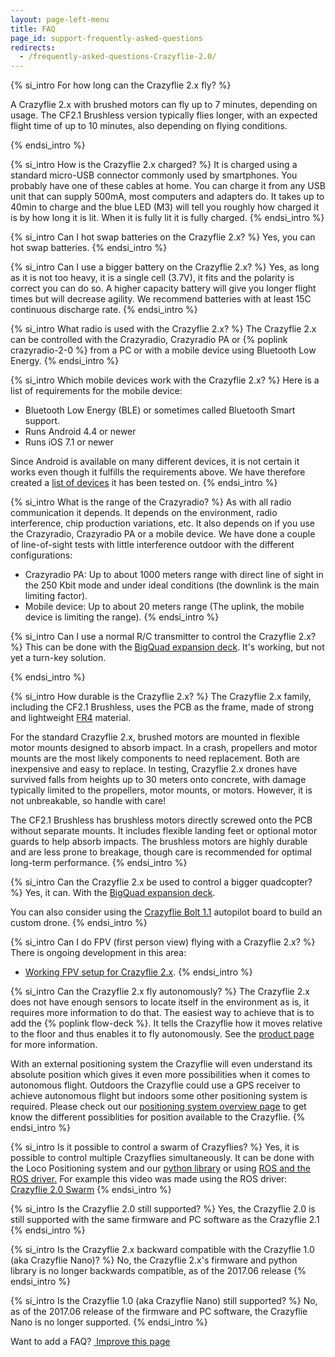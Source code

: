 ```yaml
---
layout: page-left-menu
title: FAQ
page_id: support-frequently-asked-questions
redirects:
  - /frequently-asked-questions-Crazyflie-2.0/
---
```


{% si_intro  For how long can the Crazyflie 2.x fly? %}

A Crazyflie 2.x with brushed motors can fly up to 7 minutes, depending on usage.
The CF2.1 Brushless version typically flies longer, with an expected flight time of up to 10 minutes, also depending on flying conditions.

{% endsi_intro %}





{% si_intro  How is the Crazyflie 2.x charged? %}
It is charged using a standard micro-USB connector commonly used by smartphones. You probably have one of these cables at home. You can charge it from any USB unit that can supply 500mA, most computers and adapters do. It takes up to 40min to charge and the blue LED (M3) will tell you roughly how charged it is by how long it is lit. When it is fully lit it is fully charged.
{% endsi_intro %}

{% si_intro Can I hot swap batteries on the Crazyflie 2.x? %}
Yes, you can hot swap batteries.
{% endsi_intro %}

{% si_intro Can I use a bigger battery on the Crazyflie 2.x? %}
Yes, as long as it is not too heavy, it is a single cell (3.7V), it fits and the polarity is correct you can do so. A higher capacity battery will give you longer flight times but will decrease agility. We recommend batteries with at least 15C continuous discharge rate.
{% endsi_intro %}

{% si_intro What radio is used with the Crazyflie 2.x? %}
The Crazyflie 2.x can be controlled with the Crazyradio, Crazyradio PA or {% poplink crazyradio-2-0 %} from a PC or with a mobile device using Bluetooth Low Energy.
{% endsi_intro %}

{% si_intro Which mobile devices work with the Crazyflie 2.x? %}
Here is a list of requirements for the mobile device:

* Bluetooth Low Energy (BLE) or sometimes called Bluetooth Smart support.
* Runs Android 4.4 or newer
* Runs iOS 7.1 or newer

Since Android is available on many different devices, it is not certain it works even though it fulfills the requirements above. We have therefore created a [list of devices](/documentation/repository/crazyflie-android-client/master/userguides/user-instructions/#android-device-compatibility)
it has been tested on.
{% endsi_intro %}

{% si_intro What is the range of the Crazyradio? %}
As with all radio communication it depends. It depends on the environment, radio interference, chip production variations, etc. It also depends on if you use the Crazyradio, Crazyradio PA or a mobile device. We have done a couple of line-of-sight tests with little interference outdoor with the different configurations:

* Crazyradio PA: Up to about 1000 meters range with direct line of sight in the 250 Kbit mode and under ideal conditions (the downlink is the main limiting factor).
* Mobile device: Up to about 20 meters range (The uplink, the mobile device is limiting the range).
{% endsi_intro %}

{% si_intro Can I use a normal R/C transmitter to control the Crazyflie 2.x? %}
This can be done with the [BigQuad expansion deck](/products/bigquad-deck/). It's working, but not yet a turn-key solution.


{% endsi_intro %}

{% si_intro How durable is the Crazyflie 2.x? %}
The Crazyflie 2.x family, including the CF2.1 Brushless, uses the PCB as the frame, made of strong and lightweight [FR4](https://en.wikipedia.org/wiki/FR-4) material.

For the standard Crazyflie 2.x, brushed motors are mounted in flexible motor mounts designed to absorb impact. In a crash, propellers and motor mounts are the most likely components to need replacement. Both are inexpensive and easy to replace. In testing, Crazyflie 2.x drones have survived falls from heights up to 30 meters onto concrete, with damage typically limited to the propellers, motor mounts, or motors. However, it is not unbreakable, so handle with care!

The CF2.1 Brushless has brushless motors directly screwed onto the PCB without separate mounts. It includes flexible landing feet or optional motor guards to help absorb impacts. The brushless motors are highly durable and are less prone to breakage, though care is recommended for optimal long-term performance.
{% endsi_intro %}

{% si_intro Can the Crazyflie 2.x be used to control a bigger quadcopter? %}
Yes, it can. With the [BigQuad expansion deck](/products/bigquad-deck/).

You can also consider using the [Crazyflie Bolt 1.1](/products/crazyflie-bolt-1-1/) autopilot board to build an custom drone.
{% endsi_intro %}

{% si_intro Can I do FPV (first person view) flying with a Crazyflie 2.x? %}
There is ongoing development in this area:

* [Working FPV setup for Crazyflie 2.x](https://forum.bitcraze.io/viewtopic.php?f=6&p=8295).
{% endsi_intro %}

{% si_intro Can the Crazyflie 2.x fly autonomously? %}
The Crazyflie 2.x does not have enough sensors to locate itself in the environment as is, it requires more information to do that.
The easiest way to achieve that is to add the {% poplink flow-deck %}. It tells the Crazyflie how it moves relative to the floor and
thus enables it to fly autonomously. See the [product page](/products/flow-deck-v2/) for more information.

With an external positioning system the Crazyflie will even understand its absolute
position which gives it even more possibilities when it comes to autonomous flight.
Outdoors the Crazyflie could use a GPS receiver to achieve autonomous flight but indoors some other positioning system is required. Please check out our [positioning system overview page](/documentation/system/) to get know the different possiblities for position available to the Crazyflie.
{% endsi_intro %}

{% si_intro Is it possible to control a swarm of Crazyflies? %}
Yes, it is possible to control multiple Crazyflies simultaneously. It can be done with the Loco Positioning system and our [python library](https://github.com/bitcraze/crazyflie-lib-python/blob/master/examples/swarm/swarmSequence.py) or using [ROS and the ROS driver.](https://wiki.ros.org/crazyflie) For example this video was made using the ROS driver:
[Crazyflie 2.0 Swarm](https://www.youtube.com/watch?v=ezTayb76x9U)
{% endsi_intro %}

{% si_intro Is the Crazyflie 2.0 still supported? %}
Yes, the Crazyflie 2.0 is still supported with the same firmware and PC software as the Crazyflie 2.1
{% endsi_intro %}

{% si_intro Is the Crazyflie 2.x backward compatible with the Crazyflie 1.0 (aka Crazyflie Nano)? %}
No, the Crazyflie 2.x's firmware and python library is no longer backwards compatible, as of the 2017.06 release
{% endsi_intro %}

{% si_intro Is the Crazyflie 1.0 (aka Crazyflie Nano) still supported? %}
No, as of the 2017.06 release of the firmware and PC software, the Crazyflie Nano is no longer supported.
{% endsi_intro %}

<div class="col-md-12">
  <p class="text-right">Want to add a FAQ? <a href="https://github.com/bitcraze/bitcraze-website/edit/master/src/{{page.path}}"><i class="fa-solid fa-pencil"></i> &nbsp;Improve this page</a></p>
</div>
